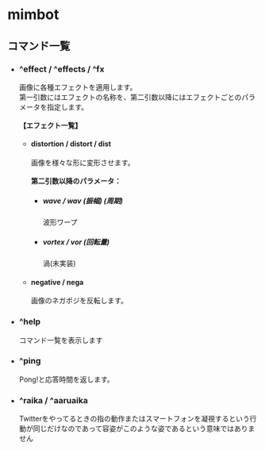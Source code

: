 # mimbot
## コマンド一覧

- ### ^effect / ^effects / ^fx  
    画像に各種エフェクトを適用します。  
    第一引数にはエフェクトの名称を、第二引数以降にはエフェクトごとのパラメータを指定します。  
    <br/>
    **【エフェクト一覧】**  
    - #### distortion / distort / dist  
        画像を様々な形に変形させます。  
        <br/>
        **第二引数以降のパラメータ：**  
        - ##### wave / wav (振幅) (周期)  
            波形ワープ  
        - ##### vortex / vor (回転量)  
            渦(未実装)

    - #### negative / nega  
        画像のネガポジを反転します。  

- ### ^help  
    コマンド一覧を表示します

- ### ^ping  
    Pong!と応答時間を返します。

- ### ^raika / ^aaruaika  
    Twitterをやってるときの指の動作またはスマートフォンを凝視するという行動が同じだけなのであって容姿がこのような姿であるという意味ではありません
